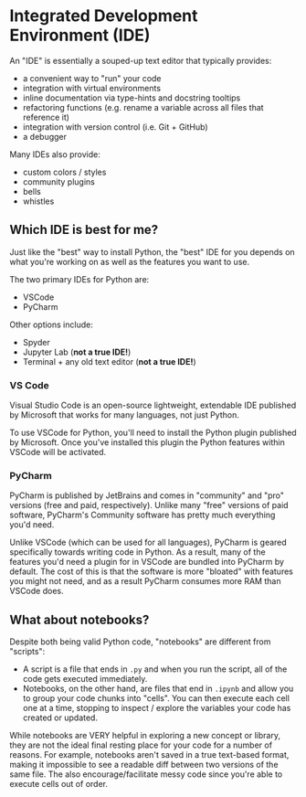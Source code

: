 # Integrated Development Environment (IDE)

An "IDE" is essentially a souped-up text editor that typically provides:

- a convenient way to "run" your code
- integration with virtual environments
- inline documentation via type-hints and docstring tooltips
- refactoring functions (e.g. rename a variable across all files that reference it)
- integration with version control (i.e. Git + GitHub)
- a debugger

Many IDEs also provide:

- custom colors / styles
- community plugins
- bells
- whistles

## Which IDE is best for me?

Just like the "best" way to install Python, the "best" IDE for you depends on
what you're working on as well as the features you want to use.

The two primary IDEs for Python are:

- VSCode
- PyCharm

Other options include:

- Spyder
- Jupyter Lab (**not a true IDE!**)
- Terminal + any old text editor (**not a true IDE!**)

### VS Code

Visual Studio Code is an open-source lightweight, extendable IDE published by
Microsoft that works for many languages, not just Python.

To use VSCode for Python, you'll need to install the Python plugin published by
Microsoft. Once you've installed this plugin the Python features within VSCode will
be activated.

### PyCharm

PyCharm is published by JetBrains and comes in "community" and "pro" versions (free
and paid, respectively). Unlike many "free" versions of paid software, PyCharm's
Community software has pretty much everything you'd need.

Unlike VSCode (which can be used for all languages), PyCharm is geared specifically
towards writing code in Python. As a result, many of the features you'd need a plugin
for in VSCode are bundled into PyCharm by default. The cost of this is that the
software is more "bloated" with features you might not need, and as a result
PyCharm consumes more RAM than VSCode does.

## What about notebooks?

Despite both being valid Python code, "notebooks" are different from "scripts":

- A script is a file that ends in `.py` and when you run the script, all of the code
  gets executed immediately.
- Notebooks, on the other hand, are files that end in `.ipynb` and allow you to
  group your code chunks into "cells". You can then execute each cell one at a time,
  stopping to inspect / explore the variables your code has created or updated.

While notebooks are VERY helpful in exploring a new concept or library, they are
not the ideal final resting place for your code for a number of reasons. For example,
notebooks aren't saved in a true text-based format, making it impossible to see a readable
diff between two versions of the same file. The also encourage/facilitate messy code
since you're able to execute cells out of order.
